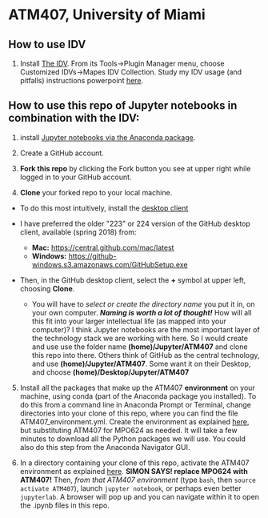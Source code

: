 # ATM407, University of Miami

## How to use IDV 

1. Install [The IDV](https://www.unidata.ucar.edu/downloads/idv/nightly/index.jsp). From its Tools->Plugin Manager menu, choose Customized IDVs->Mapes IDV Collection. Study my IDV usage (and pitfalls) instructions powerpoint [here](http://bit.ly/2m9zS9s). 

## How to use this repo of Jupyter notebooks in combination with the IDV: 

1. install [Jupyter notebooks via the Anaconda package](https://unidata.github.io/python-workshop/installation.html). 

2. Create a GitHub account.

3. **Fork this repo** by clicking the Fork button you see at upper right while logged in to your GitHub account.

4. **Clone** your forked repo to your local machine. 
  - To do this most intuitively, install the [desktop client](https://desktop.github.com)
  - I have preferred the older "223" or 224 version of the GitHub desktop client, available (spring 2018) from: 
    - **Mac:** https://central.github.com/mac/latest
    - **Windows:** https://github-windows.s3.amazonaws.com/GitHubSetup.exe
    
  - Then, in the GitHub desktop client, select the **+** symbol at upper left, choosing **Clone**.
    - You will have to _select or create the directory name_ you put it in, on your own computer. ***Naming is worth a lot of thought!*** How will all this fit into your larger intellectual life (as mapped into your computer)? I think Jupyter notebooks are the most important layer of the technology stack we are working with here. So I would create and use use the folder name **(home)/Jupyter/ATM407** and clone this repo into there. Others think of GitHub as the central technology, and use **(home)/Jupyter/ATM407**. Some want it on their Desktop, and choose **(home)/Desktop/Jupyter/ATM407**

5. Install all the packages that make up the ATM407 **environment** on your machine, using conda (part of the Anaconda package you installed). To do this from a command line in Anaconda Prompt or Terminal, change directories into your clone of this repo, where you can find the file ATM407_environment.yml. Create the environment as explained [here](https://github.com/MPOcanes/MPO624-2020/blob/master/CONDA_ENVIRONMENTS.md), but substituting ATM407 for MPO624 as needed. It will take a few minutes to download all the Python packages we will use. You could also do this step from the Anaconda Navigator GUI. 

6. In a directory containing your clone of this repo, activate the ATM407 environment as explained [here](https://github.com/MPOcanes/MPO624-2020/blob/master/CONDA_ENVIRONMENTS.md). **SIMON SAYS! replace MPO624 with ATM407!** Then, *from that ATM407 environment* (type `bash`, then `source activate ATM407`), launch `jupyter notebook`, or perhaps even better `jupyterlab`. A browser will pop up and you can navigate within it to open the .ipynb files in this repo. 

